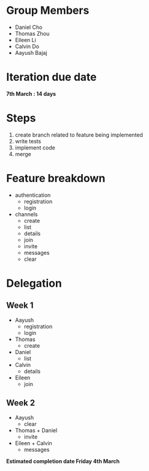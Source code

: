 # Group Members
* Daniel Cho
* Thomas Zhou
* Eileen Li
* Calvin Do
* Aayush Bajaj

# Iteration due date
__7th March : 14 days__

# Steps
1. create branch related to feature being implemented
2. write tests
3. implement code
4. merge

# Feature breakdown 
* authentication
	* registration
	* login
* channels
	* create
	* list
	* details
	* join
	* invite
	* messages
	* clear

# Delegation
## Week 1
* Aayush
	* registration
	* login
* Thomas
	* create
* Daniel
	* list
* Calvin
	* details
* Eileen
	* join

## Week 2
* Aayush
	* clear
* Thomas + Daniel
	* invite
* Eileen + Calvin
	* messages

__Estimated completion date Friday 4th March__
